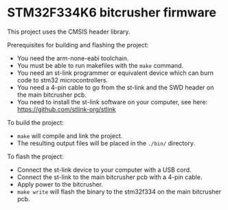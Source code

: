 # STM32F334K6 bitcrusher firmware

This project uses the CMSIS header library.

Prerequisites for building and flashing the project:
- You need the arm-none-eabi toolchain.
- You must be able to run makefiles with the `make` command.
- You need an st-link programmer or equivalent device which can burn code to stm32 microcontrollers.
- You need a 4-pin cable to go from the st-link and the SWD header on the main bitcrusher pcb.
- You need to install the st-link software on your computer, see here: https://github.com/stlink-org/stlink

To build the project:
- `make` will compile and link the project.
- The resulting output files will be placed in the `./bin/` directory.

To flash the project:
- Connect the st-link device to your computer with a USB cord.
- Connect the st-link to the main bitcrusher pcb with a 4-pin cable.
- Apply power to the bitcrusher.
- `make write` will flash the binary to the stm32f334 on the main bitcrusher pcb.
